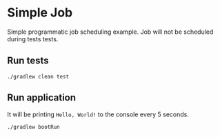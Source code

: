 # Simple Job

Simple programmatic job scheduling example. Job will not be scheduled during tests tests.

## Run tests

```shell script
./gradlew clean test
```

## Run application

It will be printing `Hello, World!` to the console every 5 seconds.

```shell script
./gradlew bootRun
```
